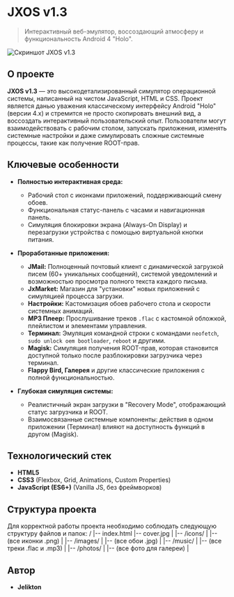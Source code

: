 # JXOS v1.3

> Интерактивный веб-эмулятор, воссоздающий атмосферу и функциональность Android 4 "Holo".

![Скриншот JXOS v1.3]([https://i.imgur.com/your-screenshot.png](https://www.google.com/imgres?q=%D0%B0%D0%BD%D0%B8%D0%BC%D0%B5%20%D1%82%D1%8F%D0%BD%20%D1%84%D0%BE%D1%82%D0%BE&imgurl=https%3A%2F%2Ffoni.papik.pro%2Fuploads%2Fposts%2F2024-10%2Ffoni-papik-pro-7ldm-p-kartinki-litso-anime-tyan-na-prozrachnom-f-2.png&imgrefurl=https%3A%2F%2Ffoni.papik.pro%2F7924-lico-anime-tjan.html&docid=rKlnHaIw5j-OuM&tbnid=5zY9GCVTyps05M&vet=12ahUKEwi8iJitvYiPAxU_h_0HHbnWLakQM3oECBwQAA..i&w=1920&h=1080&hcb=2&ved=2ahUKEwi8iJitvYiPAxU_h_0HHbnWLakQM3oECBwQAA)) 

## О проекте

**JXOS v1.3** — это высокодетализированный симулятор операционной системы, написанный на чистом JavaScript, HTML и CSS. Проект является данью уважения классическому интерфейсу Android "Holo" (версии 4.x) и стремится не просто скопировать внешний вид, а воссоздать интерактивный пользовательский опыт. Пользователи могут взаимодействовать с рабочим столом, запускать приложения, изменять системные настройки и даже симулировать сложные системные процессы, такие как получение ROOT-прав.

## Ключевые особенности

*   **Полностью интерактивная среда:**
    *   Рабочий стол с иконками приложений, поддерживающий смену обоев.
    *   Функциональная статус-панель с часами и навигационная панель.
    *   Симуляция блокировки экрана (Always-On Display) и перезагрузки устройства с помощью виртуальной кнопки питания.

*   **Проработанные приложения:**
    *   **JMail:** Полноценный почтовый клиент с динамической загрузкой писем (60+ уникальных сообщений), системой уведомлений и возможностью просмотра полного текста каждого письма.
    *   **JxMarket:** Магазин для "установки" новых приложений с симуляцией процесса загрузки.
    *   **Настройки:** Кастомизация обоев рабочего стола и скорости системных анимаций.
    *   **MP3 Плеер:** Прослушивание треков `.flac` с кастомной обложкой, плейлистом и элементами управления.
    *   **Терминал:** Эмуляция командной строки с командами `neofetch`, `sudo unlock oem bootloader`, `reboot` и другими.
    *   **Magisk:** Симуляция получения ROOT-прав, которая становится доступной только после разблокировки загрузчика через терминал.
    *   **Flappy Bird, Галерея** и другие классические приложения с полной функциональностью.

*   **Глубокая симуляция системы:**
    *   Реалистичный экран загрузки в "Recovery Mode", отображающий статус загрузчика и ROOT.
    *   Взаимосвязанные системные компоненты: действия в одном приложении (Терминал) влияют на доступность функций в другом (Magisk).

## Технологический стек

*   **HTML5**
*   **CSS3** (Flexbox, Grid, Animations, Custom Properties)
*   **JavaScript (ES6+)** (Vanilla JS, без фреймворков)

## Структура проекта

Для корректной работы проекта необходимо соблюдать следующую структуру файлов и папок:
/
|-- index.html
|-- cover.jpg
|
|-- /icons/
| |-- (все иконки .png)
|
|-- /images/
| |-- (все обои .jpg)
|
|-- /music/
| |-- (все треки .flac и .mp3)
|
|-- /photos/
| |-- (все фото для галереи)
|
## Автор

*   **Jelikton**
